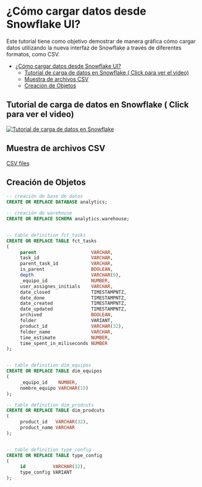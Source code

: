 # ¿Cómo cargar datos desde Snowflake UI?

Este tutorial tiene como objetivo demostrar de manera gráfica cómo cargar datos utilizando la nueva interfaz de Snowflake a través de diferentes formatos, como CSV.

<!-- TOC -->
* [¿Cómo cargar datos desde Snowflake UI?](#cómo-cargar-datos-desde-snowflake-ui)
  * [Tutorial de carga de datos en Snowflake ( Click para ver el video)](#tutorial-de-carga-de-datos-en-snowflake--click-para-ver-el-video)
  * [Muestra de archivos CSV](#muestra-de-archivos-csv)
  * [Creación de Objetos](#creación-de-objetos)
<!-- TOC -->

## Tutorial de carga de datos en Snowflake ( Click para ver el video)


[![Tutorial de carga de datos en Snowflake](https://github.com/camilocbarrera/loading-data-from-snowflake-ui/assets/85809276/d0094466-e5bf-4e15-9250-2f56cb1ca0d4)](https://youtu.be/zuPZTPXglJ8)




## Muestra de archivos CSV

[CSV files](https://github.com/camilocbarrera/loading-data-from-snowflake-ui/blob/25767d90c7da6abd9182dfddc374ea5cd069a5f6/csv_files)

## Creación de Objetos
```sql
-- creación de base de datos
CREATE OR REPLACE DATABASE analytics;

-- creación de warehouse
CREATE OR REPLACE SCHEMA analytics.warehouse;


-- table definition fct_tasks
CREATE OR REPLACE TABLE fct_tasks
(
     parent                    VARCHAR,
     task_id                   VARCHAR,
     parent_task_id            VARCHAR,
     is_parent                 BOOLEAN,
     depth                     VARCHAR(9),
     _equipo_id                NUMBER,
     user_assignes_initials    VARCHAR,
     date_closed               TIMESTAMPNTZ,
     date_done                 TIMESTAMPNTZ,
     date_created              TIMESTAMPNTZ,
     date_updated              TIMESTAMPNTZ,
     archived                  BOOLEAN,
     folder                    VARIANT,
     product_id                VARCHAR(32),
     folder_name               VARCHAR,
     time_estimate             NUMBER,
     time_spent_in_miliseconds NUMBER
);


-- table definition dim_equipos
CREATE OR REPLACE TABLE dim_equipos
(
     _equipo_id    NUMBER,
     nombre_equipo VARCHAR(15)
);

-- table definition dim_prodcuts
CREATE OR REPLACE TABLE dim_prodcuts
(
     product_id   VARCHAR(32),
     product_name VARCHAR
);


-- table definition type_config
CREATE OR REPLACE TABLE type_config
(
     id          VARCHAR(32),
     type_config VARIANT
);

```